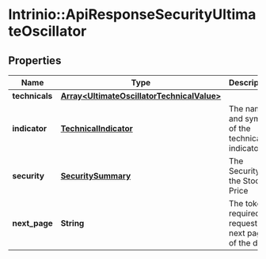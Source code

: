 # Intrinio::ApiResponseSecurityUltimateOscillator

## Properties
Name | Type | Description | Notes
------------ | ------------- | ------------- | -------------
**technicals** | [**Array&lt;UltimateOscillatorTechnicalValue&gt;**](UltimateOscillatorTechnicalValue.md) |  | [optional] 
**indicator** | [**TechnicalIndicator**](TechnicalIndicator.md) | The name and symbol of the technical indicator | [optional] 
**security** | [**SecuritySummary**](SecuritySummary.md) | The Security of the Stock Price | [optional] 
**next_page** | **String** | The token required to request the next page of the data | [optional] 


